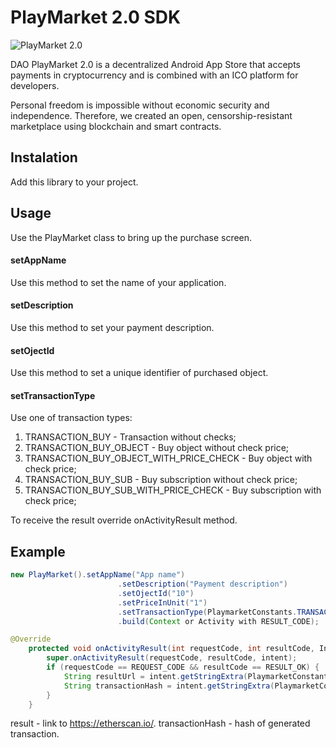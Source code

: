 # PlayMarket 2.0 SDK
![PlayMarket 2.0](https://github.com/CryptonStudio/PlayMarket-2.0-SDK/blob/master/pm2_logo.png)

DAO PlayMarket 2.0 is a decentralized Android App Store that accepts payments in cryptocurrency and is combined with an ICO platform for developers.


Personal freedom is impossible without economic security and independence. Therefore, we created an open, censorship-resistant marketplace using blockchain and smart contracts.

## Instalation
Add this library to your project.

## Usage
Use the PlayMarket class to bring up the purchase screen.

#### setAppName
Use this method to set the name of your application.

#### setDescription
Use this method to set your payment description.

#### setOjectId
Use this method to set a unique identifier of purchased object.

#### setTransactionType
Use one of transaction types:
1. TRANSACTION_BUY - Transaction without checks;
2. TRANSACTION_BUY_OBJECT - Buy object without check price;
3. TRANSACTION_BUY_OBJECT_WITH_PRICE_CHECK - Buy object with check price;
4. TRANSACTION_BUY_SUB - Buy subscription without check price;
5. TRANSACTION_BUY_SUB_WITH_PRICE_CHECK - Buy subscription with check price;

To receive the result override onActivityResult method. 

## Example
```java
new PlayMarket().setAppName("App name")
                        .setDescription("Payment description")
                        .setOjectId("10")
                        .setPriceInUnit("1")
                        .setTransactionType(PlaymarketConstants.TRANSACTION_BUY_OBJECT)
                        .build(Context or Activity with RESULT_CODE);
```
                        
```java                                           
@Override
    protected void onActivityResult(int requestCode, int resultCode, Intent intent) {
        super.onActivityResult(requestCode, resultCode, intent);
        if (requestCode == REQUEST_CODE && resultCode == RESULT_OK) {
            String resultUrl = intent.getStringExtra(PlaymarketConstants.TRANSACTION_RESULT_URL);
            String transactionHash = intent.getStringExtra(PlaymarketConstants.TRANSACTION_RESULT_TXHASH);
        }
    }
```

result - link to https://etherscan.io/.
transactionHash - hash of generated transaction.


                        
 
                     

